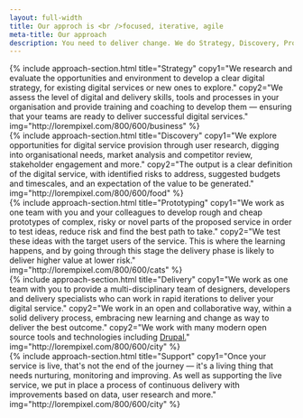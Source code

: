 ```yaml
---
layout: full-width
title: Our approch is <br />focused, iterative, agile
meta-title: Our approach
description: You need to deliver change. We do Strategy, Discovery, Prototyping, and Delivery.
---
```



<div class="cheese-wedge cheese-wedge--jelly-bean">
  <div class="cheese-wedge__inner">
    {% include approach-section.html title="Strategy" copy1="We research and evaluate the opportunities and environment to develop a clear digital strategy, for existing digital services or new ones to explore." copy2="We assess the level of digital and delivery skills, tools and processes in your organisation and provide training and coaching to develop them — ensuring that your teams are ready to deliver successful digital services." img="http://lorempixel.com/800/600/business" %}
  </div>
</div>


<div class="cheese-wedge cheese-wedge--keppel"  id="discovery">
   {% include approach-section.html title="Discovery" copy1="We explore opportunities for digital service provision through user research, digging into organisational needs, market analysis and competitor review, stakeholder engagement and more." copy2="The output is a clear definition of the digital service, with identified risks to address, suggested budgets and timescales, and an expectation of the value to be generated." img="http://lorempixel.com/800/600/food" %}

</div>

<div class="cheese-wedge cheese-wedge--rajah" id="prototyping">
    {% include approach-section.html title="Prototyping" copy1="We work as one team with you and your colleagues to develop rough and cheap prototypes of complex, risky or novel parts of the proposed service in order to test ideas, reduce risk and find the best path to take." copy2="We test these ideas with the target users of the service. This is where the learning happens, and by going through this stage the delivery phase is likely to deliver higher value at lower risk." img="http://lorempixel.com/800/600/cats" %}
</div>

<div class="cheese-wedge cheese-wedge--aquamarine" id="delivery">
    {% include approach-section.html title="Delivery" copy1="We work as one team with you to provide a multi-disciplinary team of designers, developers and delivery specialists who can work in rapid iterations to deliver your digital service." copy2="We work in an open and collaborative way, within a solid delivery process, embracing new learning and change as way to deliver the best outcome." copy2="We work with many modern open source tools and technologies including&nbsp;<a href='/drupal'>Drupal.</a>" img="http://lorempixel.com/800/600/city" %}
</div>

<div class="cheese-wedge cheese-wedge--black" id="live">
    {% include approach-section.html title="Support" copy1="Once your service is live, that's not the end of the journey — it's a living thing that needs nurturing, monitoring and improving. As well as supporting the live service, we put in place a process of continuous delivery with improvements based on data, user research and more." img="http://lorempixel.com/800/600/city" %}
</div>

